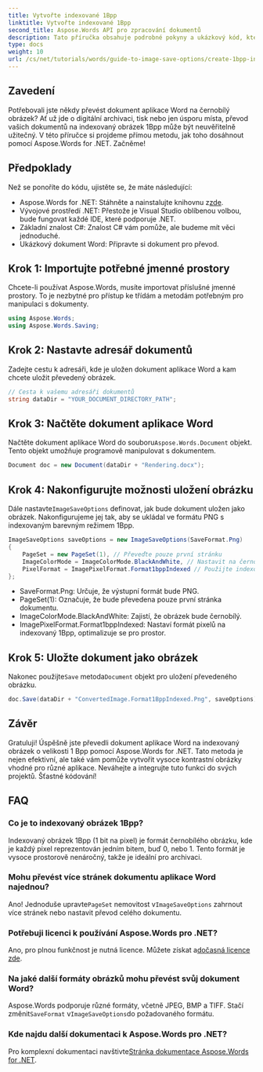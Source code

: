 ```yaml
---
title: Vytvořte indexované 1Bpp
linktitle: Vytvořte indexované 1Bpp
second_title: Aspose.Words API pro zpracování dokumentů
description: Tato příručka obsahuje podrobné pokyny a ukázkový kód, které vám pomohou efektivně vytvářet indexované obrázky 1Bpp pro účely archivace, tisku nebo úspory místa.
type: docs
weight: 10
url: /cs/net/tutorials/words/guide-to-image-save-options/create-1bpp-indexed/
---
```

## Zavedení

Potřebovali jste někdy převést dokument aplikace Word na černobílý obrázek? Ať už jde o digitální archivaci, tisk nebo jen úsporu místa, převod vašich dokumentů na indexovaný obrázek 1Bpp může být neuvěřitelně užitečný. V této příručce si projdeme přímou metodu, jak toho dosáhnout pomocí Aspose.Words for .NET. Začněme!

## Předpoklady

Než se ponoříte do kódu, ujistěte se, že máte následující:

-  Aspose.Words for .NET: Stáhněte a nainstalujte knihovnu z[zde](https://releases.aspose.com/words/net/).
- Vývojové prostředí .NET: Přestože je Visual Studio oblíbenou volbou, bude fungovat každé IDE, které podporuje .NET.
- Základní znalost C#: Znalost C# vám pomůže, ale budeme mít věci jednoduché.
- Ukázkový dokument Word: Připravte si dokument pro převod.

## Krok 1: Importujte potřebné jmenné prostory

Chcete-li používat Aspose.Words, musíte importovat příslušné jmenné prostory. To je nezbytné pro přístup ke třídám a metodám potřebným pro manipulaci s dokumenty.

```csharp
using Aspose.Words;
using Aspose.Words.Saving;
```

## Krok 2: Nastavte adresář dokumentů

Zadejte cestu k adresáři, kde je uložen dokument aplikace Word a kam chcete uložit převedený obrázek.

```csharp
// Cesta k vašemu adresáři dokumentů
string dataDir = "YOUR_DOCUMENT_DIRECTORY_PATH";
```

## Krok 3: Načtěte dokument aplikace Word

Načtěte dokument aplikace Word do souboru`Aspose.Words.Document` objekt. Tento objekt umožňuje programově manipulovat s dokumentem.

```csharp
Document doc = new Document(dataDir + "Rendering.docx");
```

## Krok 4: Nakonfigurujte možnosti uložení obrázku

 Dále nastavte`ImageSaveOptions` definovat, jak bude dokument uložen jako obrázek. Nakonfigurujeme jej tak, aby se ukládal ve formátu PNG s indexovaným barevným režimem 1Bpp.

```csharp
ImageSaveOptions saveOptions = new ImageSaveOptions(SaveFormat.Png)
{
    PageSet = new PageSet(1), // Převeďte pouze první stránku
    ImageColorMode = ImageColorMode.BlackAndWhite, // Nastavit na černou a bílou
    PixelFormat = ImagePixelFormat.Format1bppIndexed // Použijte indexovaný formát 1Bpp
};
```

- SaveFormat.Png: Určuje, že výstupní formát bude PNG.
- PageSet(1): Označuje, že bude převedena pouze první stránka dokumentu.
- ImageColorMode.BlackAndWhite: Zajistí, že obrázek bude černobílý.
- ImagePixelFormat.Format1bppIndexed: Nastaví formát pixelů na indexovaný 1Bpp, optimalizuje se pro prostor.

## Krok 5: Uložte dokument jako obrázek

 Nakonec použijte`Save` metoda`Document` objekt pro uložení převedeného obrázku.

```csharp
doc.Save(dataDir + "ConvertedImage.Format1BppIndexed.Png", saveOptions);
```

## Závěr

Gratuluji! Úspěšně jste převedli dokument aplikace Word na indexovaný obrázek o velikosti 1 Bpp pomocí Aspose.Words for .NET. Tato metoda je nejen efektivní, ale také vám pomůže vytvořit vysoce kontrastní obrázky vhodné pro různé aplikace. Neváhejte a integrujte tuto funkci do svých projektů. Šťastné kódování!

## FAQ

### Co je to indexovaný obrázek 1Bpp?
Indexovaný obrázek 1Bpp (1 bit na pixel) je formát černobílého obrázku, kde je každý pixel reprezentován jedním bitem, buď 0, nebo 1. Tento formát je vysoce prostorově nenáročný, takže je ideální pro archivaci.

### Mohu převést více stránek dokumentu aplikace Word najednou?
 Ano! Jednoduše upravte`PageSet` nemovitost v`ImageSaveOptions` zahrnout více stránek nebo nastavit převod celého dokumentu.

### Potřebuji licenci k používání Aspose.Words pro .NET?
 Ano, pro plnou funkčnost je nutná licence. Můžete získat a[dočasná licence zde](https://purchase.aspose.com/temporary-license/).

### Na jaké další formáty obrázků mohu převést svůj dokument Word?
 Aspose.Words podporuje různé formáty, včetně JPEG, BMP a TIFF. Stačí změnit`SaveFormat` v`ImageSaveOptions`do požadovaného formátu.

### Kde najdu další dokumentaci k Aspose.Words pro .NET?
 Pro komplexní dokumentaci navštivte[Stránka dokumentace Aspose.Words for .NET](https://reference.aspose.com/words/net/).